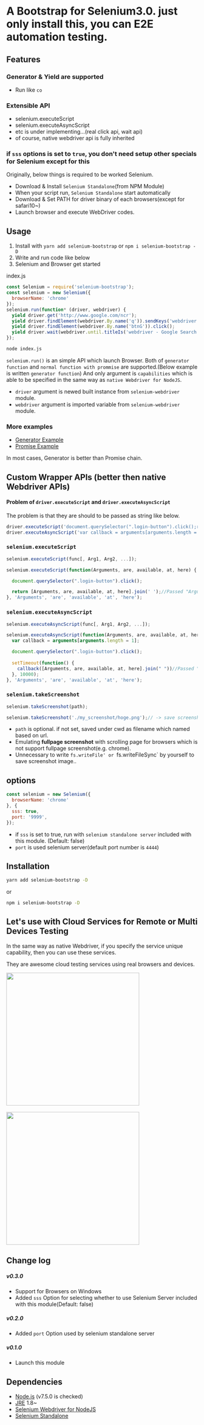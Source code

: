 # A Bootstrap for Selenium3.0. just only install this, you can E2E automation testing.

## Features

### Generator & Yield are supported
- Run like `co` 

### Extensible API
- selenium.executeScript
- selenium.executeAsyncScript
- etc is under implementing...(real click api, wait api)
- of course, native webdriver api is fully inherited

### if `sss` options is set to `true`, you don't need setup other specials for Selenium except for this
Originally, below things is required to be worked Selenium.

- Download & Install `Selenium Standalone`(from NPM Module)
- When your script run, `Selenium Standalone` start automatically
- Download & Set PATH for driver binary of each browsers(except for safari10~)
- Launch browser and execute WebDriver codes.  


## Usage

1. Install with `yarn add selenium-bootstrap` or `npm i selenium-bootstrap -D`
2. Write and run code like below
3. Selenium and Browser get started 

index.js
```js
const Selenium = require('selenium-bootstrap');
const selenium = new Selenium({
  browserName: 'chrome'
});
selenium.run(function* (driver, webdriver) {
  yield driver.get('http://www.google.com/ncr');
  yield driver.findElement(webdriver.By.name('q')).sendKeys('webdriver');
  yield driver.findElement(webdriver.By.name('btnG')).click();
  yield driver.wait(webdriver.until.titleIs('webdriver - Google Search'), 5000);
});
```
```sh
node index.js
```

`selenium.run()` is an simple API which launch Browser. Both of `generator function` and `normal function with prommise` are supported.(Below example is written `generator function`) 
And only argument is  `capabilities` which is able to be specified in the same way as `native Webdriver for NodeJS`.

- `driver` argument is newed built instance from `selenium-webdriver` module.
- `webdriver` argument is imported variable from `selenium-webdriver` module.


### More examples
- [Generator Example](https://github.com/igari/Selenium-Bootstrap/blob/master/examples/run.generator.js)
- [Promise Example](https://github.com/igari/Selenium-Bootstrap/blob/master/examples/run.promise.js)

In most cases, Generator is better than Promise chain.

## Custom Wrapper APIs (better then native Webdriver APIs) 

#### Problem of `driver.executeScript` and `driver.executeAsyncScript`
The problem is that they are should to be passed as string like below.

```js
driver.executeScript('document.querySelector(".login-button").click();return [Arguments, are, available, at, here].join(" ");');
driver.executeAsyncScript('var callback = arguments[arguments.length = 1];document.querySelector(".login-button").click();setTimeout(function() {callback([Arguments, are, available, at, here].join(" "))}, 10000);')
```

### `selenium.executeScript`

```js
selenium.executeScript(func[, Arg1, Arg2, ...]);
```
```js
selenium.executeScript(function(Arguments, are, available, at, here) {

  document.querySelector(".login-button").click();

  return [Arguments, are, available, at, here].join(' ');//Passed "Arguments are available at here;"
}, 'Arguments', 'are', 'available', 'at', 'here');
```

### `selenium.executeAsyncScript`

```js
selenium.executeAsyncScript(func[, Arg1, Arg2, ...]);
```
```js
selenium.executeAsyncScript(function(Arguments, are, available, at, here) {
  var callback = arguments[arguments.length = 1];

  document.querySelector(".login-button").click();
 
  setTimeout(function() {
    callback([Arguments, are, available, at, here].join(" "))//Passed "Arguments are available at here;"
  }, 10000);
}, 'Arguments', 'are', 'available', 'at', 'here');
```

### `selenium.takeScreenshot`

```js
selenium.takeScreenshot(path);
```
```js
selenium.takeScreenshot('./my_screenshot/hoge.png');// -> save screenshot into specified path
```

- `path` is optional. if not set, saved under cwd as filename which named based on url.
- Emulating **fullpage screenshot** with scrolling page for browsers which is not support fullpage screenshot(e.g. chrome).
- Unnecessary to write `fs.writeFile' or `fs.writeFileSync` by yourself to save screenshot image..

## options
```js
const selenium = new Selenium({
  browserName: 'chrome'
}, {
  sss: true,
  port: '9999',
});
```
- if `sss` is set to true, run with `selenium standalone server` included with this module. (Default: false)
- `port` is used selenium server(default port number is `4444`)

## Installation
```sh
yarn add selenium-bootstrap -D
```
or
```sh
npm i selenium-bootstrap -D
```

## Let's use with Cloud Services for Remote or Multi Devices Testing

In the same way as native Webdriver, if you specify the service unique capability, then you can use these services.

They are awesome cloud testing services using real browsers and devices.

<a href="https://www.browserstack.com/"><img src="https://style-validator.io/img/browserstack-logo.svg" width="350" style="vertical-align: middle;"></a><br>
<br>
<a href="https://saucelabs.com/"><img src="https://saucelabs.com/content/images/logo@2x.png" width="350" style="vertical-align: middle;"></a><br>

## Change log

##### v0.3.0
- Support for Browsers on Windows
- Added `sss` Option for selecting whether to use Selenium Server included with this module(Default: false)

##### v0.2.0
- Added `port` Option used by selenium standalone server

##### v0.1.0
- Launch this module

## Dependencies
- [Node.js](https://nodejs.org/) (v7.5.0 is checked)
- [JRE](https://java.com/ja/download/) 1.8~
- [Selenium Webdriver for NodeJS](https://www.npmjs.com/package/selenium-webdriver)
- [Selenium Standalone](https://www.npmjs.com/package/selenium-standalone)
